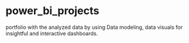 # power_bi_projects
portfolio with the analyzed data by using Data modeling, data visuals for insightful and interactive dashboards. 
